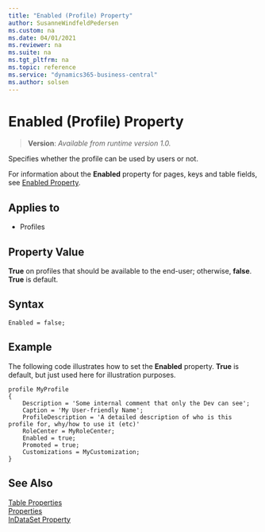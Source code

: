 ```yaml
---
title: "Enabled (Profile) Property"
author: SusanneWindfeldPedersen
ms.custom: na
ms.date: 04/01/2021
ms.reviewer: na
ms.suite: na
ms.tgt_pltfrm: na
ms.topic: reference
ms.service: "dynamics365-business-central"
ms.author: solsen
---
```


# Enabled (Profile) Property
> **Version**: _Available from runtime version 1.0._

Specifies whether the profile can be used by users or not.

For information about the **Enabled** property for pages, keys and table fields, see [Enabled Property](devenv-enabled-property.md).

## Applies to  

- Profiles

## Property Value

**True** on profiles that should be available to the end-user; otherwise, **false**. **True** is default.

## Syntax

```AL
Enabled = false;
```

## Example

The following code illustrates how to set the **Enabled** property. **True** is default, but just used here for illustration purposes.
 
```AL
profile MyProfile
{ 
    Description = 'Some internal comment that only the Dev can see'; 
    Caption = 'My User-friendly Name'; 
    ProfileDescription = 'A detailed description of who is this profile for, why/how to use it (etc)' 
    RoleCenter = MyRoleCenter; 
    Enabled = true; 
    Promoted = true; 
    Customizations = MyCustomization;
} 
```

## See Also  

[Table Properties](devenv-table-properties.md)  
[Properties](devenv-properties.md)  
[InDataSet Property](../methods/devenv-indataset-attribute.md)